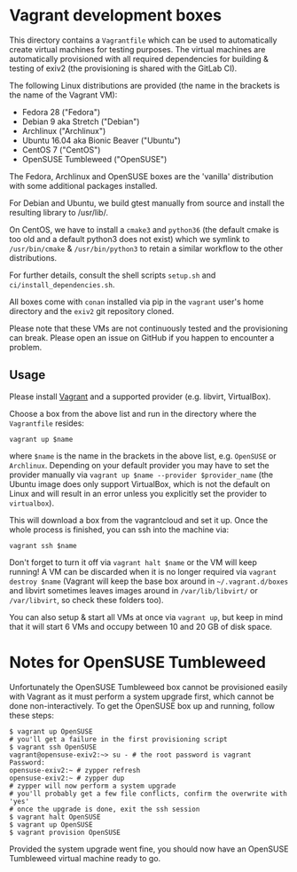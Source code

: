 # Vagrant development boxes

This directory contains a `Vagrantfile` which can be used to automatically
create virtual machines for testing purposes. The virtual machines are
automatically provisioned with all required dependencies for building & testing
of exiv2 (the provisioning is shared with the GitLab CI).

The following Linux distributions are provided (the name in the brackets is the
name of the Vagrant VM):
- Fedora 28 ("Fedora")
- Debian 9 aka Stretch ("Debian")
- Archlinux ("Archlinux")
- Ubuntu 16.04 aka Bionic Beaver ("Ubuntu")
- CentOS 7 ("CentOS")
- OpenSUSE Tumbleweed ("OpenSUSE")

The Fedora, Archlinux and OpenSUSE boxes are the 'vanilla' distribution with
some additional packages installed.

For Debian and Ubuntu, we build gtest manually from source and install the
resulting library to /usr/lib/.

On CentOS, we have to install a `cmake3` and `python36` (the default cmake is
too old and a default python3 does not exist) which we symlink to
`/usr/bin/cmake` & `/usr/bin/python3` to retain a similar workflow to the other
distributions.

For further details, consult the shell scripts `setup.sh` and
`ci/install_dependencies.sh`.


All boxes come with `conan` installed via pip in the `vagrant` user's home	
directory and the `exiv2` git repository cloned.

Please note that these VMs are not continuously tested and the provisioning can
break. Please open an issue on GitHub if you happen to encounter a problem.


## Usage

Please install [Vagrant](https://www.vagrantup.com/) and a supported provider
(e.g. libvirt, VirtualBox).

Choose a box from the above list and run in the directory where the
`Vagrantfile` resides:
``` shell
vagrant up $name
```
where `$name` is the name in the brackets in the above list, e.g. `OpenSUSE` or
`Archlinux`. Depending on your default provider you may have to set the provider
manually via `vagrant up $name --provider $provider_name` (the Ubuntu image does
only support VirtualBox, which is not the default on Linux and will result in an
error unless you explicitly set the provider to `virtualbox`).

This will download a box from the vagrantcloud and set it up. Once the whole
process is finished, you can ssh into the machine via:

``` shell
vagrant ssh $name
```

Don't forget to turn it off via `vagrant halt $name` or the VM will keep
running! A VM can be discarded when it is no longer required via `vagrant
destroy $name` (Vagrant will keep the base box around in `~/.vagrant.d/boxes`
and libvirt sometimes leaves images around in `/var/lib/libvirt/` or
`/var/libvirt`, so check these folders too).


You can also setup & start all VMs at once via `vagrant up`, but keep in mind
that it will start 6 VMs and occupy between 10 and 20 GB of disk space.


# Notes for OpenSUSE Tumbleweed

Unfortunately the OpenSUSE Tumbleweed box cannot be provisioned easily with
Vagrant as it must perform a system upgrade first, which cannot be done
non-interactively. To get the OpenSUSE box up and running, follow these steps:

``` shell
$ vagrant up OpenSUSE
# you'll get a failure in the first provisioning script
$ vagrant ssh OpenSUSE
vagrant@opensuse-exiv2:~> su - # the root password is vagrant
Password:
opensuse-exiv2:~ # zypper refresh
opensuse-exiv2:~ # zypper dup
# zypper will now perform a system upgrade
# you'll probably get a few file conflicts, confirm the overwrite with 'yes'
# once the upgrade is done, exit the ssh session
$ vagrant halt OpenSUSE
$ vagrant up OpenSUSE
$ vagrant provision OpenSUSE
```

Provided the system upgrade went fine, you should now have an OpenSUSE
Tumbleweed virtual machine ready to go.
